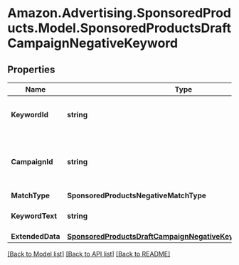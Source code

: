 # Amazon.Advertising.SponsoredProducts.Model.SponsoredProductsDraftCampaignNegativeKeyword

## Properties

Name | Type | Description | Notes
------------ | ------------- | ------------- | -------------
**KeywordId** | **string** | The identifier of the keyword. | 
**CampaignId** | **string** | The identifier of the draft to which the keyword is associated. | 
**MatchType** | **SponsoredProductsNegativeMatchType** |  | 
**KeywordText** | **string** | The keyword text. | 
**ExtendedData** | [**SponsoredProductsDraftCampaignNegativeKeywordExtendedData**](SponsoredProductsDraftCampaignNegativeKeywordExtendedData.md) |  | [optional] 

[[Back to Model list]](../README.md#documentation-for-models) [[Back to API list]](../README.md#documentation-for-api-endpoints) [[Back to README]](../README.md)

